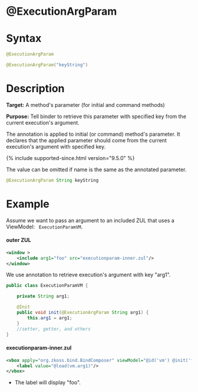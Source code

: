 # @ExecutionArgParam

Syntax
======

```java
@ExecutionArgParam

@ExecutionArgParam("keyString")
```

Description
===========

**Target:** A method's parameter (for initial and command methods)

**Purpose:** Tell binder to retrieve this parameter with specified key from the current execution's argument.

The annotation is applied to initial (or command) method's parameter. It declares that the applied parameter should come from the current execution's argument with specified key.

{% include supported-since.html version="9.5.0" %}

The value can be omitted if name is the same as the annotated parameter.
```java
@ExecutionArgParam String keyString
```

Example
=======

Assume we want to pass an argument to an included ZUL that uses a ViewModel: ` ExecutionParamVM`.

#### outer ZUL
```xml
<window >
    <include arg1="foo" src="executionparam-inner.zul"/>
</window>
```

We use annotation to retrieve execution's argument with key "arg1".

```java
public class ExecutionParamVM {

    private String arg1;

    @Init
    public void init(@ExecutionArgParam String arg1) {
        this.arg1 = arg1;
    }
    //setter, getter, and others
}
```

#### executionparam-inner.zul
```xml
<vbox apply="org.zkoss.bind.BindComposer" viewModel="@id('vm') @init('foo.ExecutionParamVM')">
    <label value="@load(vm.arg1)"/>
</vbox>
```

-   The label will display "foo".

